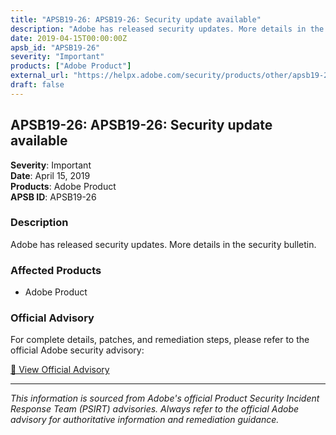 ```yaml
---
title: "APSB19-26: APSB19-26: Security update available"
description: "Adobe has released security updates. More details in the security bulletin."
date: 2019-04-15T00:00:00Z
apsb_id: "APSB19-26"
severity: "Important"
products: ["Adobe Product"]
external_url: "https://helpx.adobe.com/security/products/other/apsb19-26.html"
draft: false
---
```


## APSB19-26: APSB19-26: Security update available

**Severity**: Important  
**Date**: April 15, 2019  
**Products**: Adobe Product  
**APSB ID**: APSB19-26

### Description

Adobe has released security updates. More details in the security bulletin.

### Affected Products

- Adobe Product


### Official Advisory

For complete details, patches, and remediation steps, please refer to the official Adobe security advisory:

[🔗 View Official Advisory](https://helpx.adobe.com/security/products/other/apsb19-26.html)

---

*This information is sourced from Adobe's official Product Security Incident Response Team (PSIRT) advisories. Always refer to the official Adobe advisory for authoritative information and remediation guidance.*
